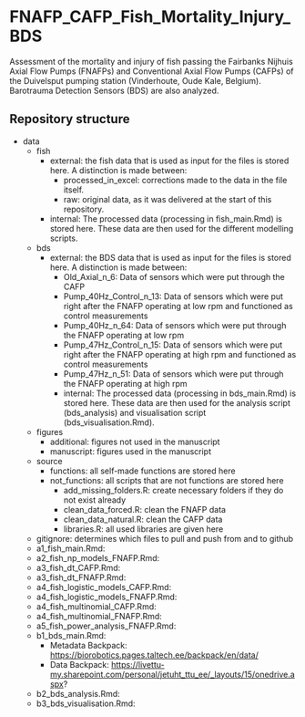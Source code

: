 # FNAFP_CAFP_Fish_Mortality_Injury_BDS
Assessment of the mortality and injury of fish passing the Fairbanks Nijhuis Axial Flow Pumps (FNAFPs) and Conventional Axial Flow Pumps (CAFPs) of the Duivelsput pumping station (Vinderhoute, Oude Kale, Belgium). Barotrauma Detection Sensors (BDS) are also analyzed.
## Repository structure
* data
   * fish
      * external: the fish data that is used as input for the files is stored here. A distinction is made between:
        * processed_in_excel: corrections made to the data in the file itself.
        * raw: original data, as it was delivered at the start of this repository.
      * internal: The processed data (processing in fish_main.Rmd) is stored here. These data are then used for the different modelling scripts.
   * bds
      * external: the BDS data that is used as input for the files is stored here. A distinction is made between:
        * Old_Axial_n_6: Data of sensors which were put through the CAFP
        * Pump_40Hz_Control_n_13: Data of sensors which were put right after the FNAFP operating at low rpm and functioned as control measurements
        * Pump_40Hz_n_64: Data of sensors which were put through the FNAFP operating at low rpm
        * Pump_47Hz_Control_n_15: Data of sensors which were put right after the FNAFP operating at high rpm and functioned as control measurements
        * Pump_47Hz_n_51: Data of sensors which were put through the FNAFP operating at high rpm
        * internal: The processed data (processing in bds_main.Rmd) is stored here. These data are then used for the analysis script (bds_analysis) and visualisation script (bds_visualisation.Rmd).
   * figures
      * additional: figures not used in the manuscript
      * manuscript: figures used in the manuscript
   * source
      * functions: all self-made functions are stored here
      * not_functions: all scripts that are not functions are stored here
         * add_missing_folders.R: create necessary folders if they do not exist already
         * clean_data_forced.R: clean the FNAFP data
         * clean_data_natural.R: clean the CAFP data
         * libraries.R: all used libraries are given here
   * gitignore: determines which files to pull and push from and to github
   * a1_fish_main.Rmd:
   * a2_fish_np_models_FNAFP.Rmd:
   * a3_fish_dt_CAFP.Rmd:
   * a3_fish_dt_FNAFP.Rmd:
   * a4_fish_logistic_models_CAFP.Rmd:
   * a4_fish_logistic_models_FNAFP.Rmd:
   * a4_fish_multinomial_CAFP.Rmd:
   * a4_fish_multinomial_FNAFP.Rmd:
   * a5_fish_power_analysis_FNAFP.Rmd:
   * b1_bds_main.Rmd:
      * Metadata Backpack: https://biorobotics.pages.taltech.ee/backpack/en/data/
      * Data Backpack: https://livettu-my.sharepoint.com/personal/jetuht_ttu_ee/_layouts/15/onedrive.aspx?   
   * b2_bds_analysis.Rmd:
   * b3_bds_visualisation.Rmd:
 

